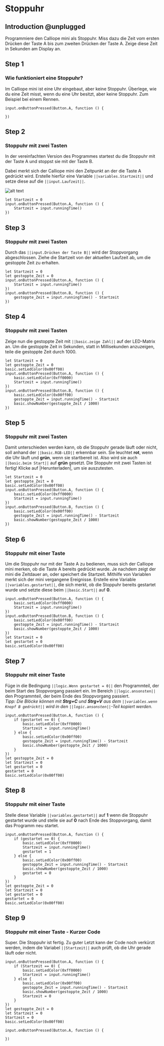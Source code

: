 # Stoppuhr

## Introduction @unplugged

Programmiere den Calliope mini als Stoppuhr. 
Miss dazu die Zeit vom ersten Drücken der Taste A bis zum zweiten Drücken der Taste A. 
Zeige diese Zeit in Sekunden am Display an.

## Step 1

### Wie funktioniert eine Stoppuhr?

Im Calliope mini ist eine Uhr eingebaut, aber keine Stoppuhr. 
Überlege, wie du eine Zeit misst, wenn du eine Uhr besitzt, aber keine Stoppuhr. 
Zum Beispiel bei einem Rennen.

```blocks
input.onButtonPressed(Button.A, function () {
	
})
```
## Step 2

### Stoppuhr mit zwei Tasten

In der vereinfachten Version des Programmes
 startest du die Stoppuhr mit der Taste A und stoppst sie mit der Taste B.

Dabei merkt sich der Calliope mini den Zeitpunkt an der die Taste A gedrückt wird. 
Erstelle hierfür eine Variable ``||variables.Startzeit||`` und setze diese auf die ``||input.Laufzeit||``.

![alt text](https://raw.githubusercontent.com/jasperp92/makecode-tutorials/master/assets/images/variablen.gif)

```blocks
let Startzeit = 0
input.onButtonPressed(Button.A, function () {
    Startzeit = input.runningTime()
})
```

## Step 3

### Stoppuhr mit zwei Tasten

Durch das ``||input.Drücken der Taste B||`` wird der Stoppvorgang abgeschlossen. 
Ziehe die Startzeit von der aktuellen Laufzeit ab, um die gestoppte Zeit zu erhalten. 

```blocks
let Startzeit = 0
let gestoppte_Zeit = 0
input.onButtonPressed(Button.A, function () {
    Startzeit = input.runningTime()
})
input.onButtonPressed(Button.B, function () {
    gestoppte_Zeit = input.runningTime() - Startzeit
})
```

## Step 4

### Stoppuhr mit zwei Tasten

Zeige nun die gestoppte Zeit mit ``||basic.zeige Zahl||`` auf der LED-Matrix an.
Um die gestoppte Zeit in Sekunden, statt in Millisekunden anzuzeigen, teile die gestoppte Zeit durch 1000.

```blocks
let Startzeit = 0
let gestoppte_Zeit = 0
basic.setLedColor(0x00ff00)
input.onButtonPressed(Button.A, function () {
    basic.setLedColor(0xff0000)
    Startzeit = input.runningTime()
})
input.onButtonPressed(Button.B, function () {
    basic.setLedColor(0x00ff00)
    gestoppte_Zeit = input.runningTime() - Startzeit
    basic.showNumber(gestoppte_Zeit / 1000)
})
```

## Step 5

### Stoppuhr mit zwei Tasten

Damit unterschieden werden kann, ob die Stoppuhr gerade läuft oder nicht, soll 
anhand der ``||basic.RGB-LED||`` erkennbar sein. Sie leuchtet **rot**, wenn die Uhr läuft und **grün**, wenn sie startbereit ist.
Also wird sie auch ``||basic.beim Start||`` auf **grün** gesetzt.
Die Stoppuhr mit zwei Tasten ist fertig! Klicke auf |Herunterladen|, um sie auszutesten.

```blocks
let Startzeit = 0
let gestoppte_Zeit = 0
basic.setLedColor(0x00ff00)
input.onButtonPressed(Button.A, function () {
    basic.setLedColor(0xff0000)
    Startzeit = input.runningTime()
})
input.onButtonPressed(Button.B, function () {
    basic.setLedColor(0x00ff00)
    gestoppte_Zeit = input.runningTime() - Startzeit
    basic.showNumber(gestoppte_Zeit / 1000)
})
```

## Step 6

### Stoppuhr mit einer Taste

Um die Stoppuhr nur mit der Taste A zu bedienen, muss sich der Calliope mini merken,
 ob die Taste A bereits gedrückt wurde. Je nachdem zeigt der mini
  die Zeitdauer an, oder speichert die Startzeit. Mithilfe von Variablen
   merkt sich der mini vergangene Ereignisse. 
   Erstelle eine Variable ``||variables.gestartet||``, die sich merkt, 
   ob die Stoppuhr bereits gestartet wurde und setzte diese beim ``||basic.Start||`` auf **0**.

```blocks
input.onButtonPressed(Button.A, function () {
    basic.setLedColor(0xff0000)
    Startzeit = input.runningTime()
})
input.onButtonPressed(Button.B, function () {
    basic.setLedColor(0x00ff00)
    gestoppte_Zeit = input.runningTime() - Startzeit
    basic.showNumber(gestoppte_Zeit / 1000)
})
let Startzeit = 0
let gestartet = 0
basic.setLedColor(0x00ff00)
```

## Step 7

### Stoppuhr mit einer Taste

Füge in die Bedingung ``||logic.Wenn gestartet = 0||`` den Programmteil, 
der beim Start des Stoppvorgang passiert ein. 
Im Bereich ``||logic.ansonsten||`` den Programmteil, der beim Ende des Stoppvorgang passiert.  
*Tipp: Die Blöcke können mit **Strg+C** und **Strg+V** aus dem ``||variables.wenn Knopf B gedrückt||`` wird in den ``||logic.ansonsten||``-Teil kopiert werden.* 

```blocks
input.onButtonPressed(Button.A, function () {
    if (gestartet == 0) {
        basic.setLedColor(0xff0000)
        Startzeit = input.runningTime()
    } else {
        basic.setLedColor(0x00ff00)
        gestoppte_Zeit = input.runningTime() - Startzeit
        basic.showNumber(gestoppte_Zeit / 1000)
    }
})
let gestoppte_Zeit = 0
let Startzeit = 0
let gestartet = 0
gestartet = 0
basic.setLedColor(0x00ff00)
```

## Step 8

### Stoppuhr mit einer Taste

Stelle diese Variable ``||variables.gestartet||`` auf **1** wenn die Stoppuhr 
 gestartet wurde und stelle sie auf **0** 
nach Ende des Stoppvorgang, damit das Programm neu startet.

```blocks
input.onButtonPressed(Button.A, function () {
    if (gestartet == 0) {
        basic.setLedColor(0xff0000)
        Startzeit = input.runningTime()
        gestartet = 1
    } else {
        basic.setLedColor(0x00ff00)
        gestoppte_Zeit = input.runningTime() - Startzeit
        basic.showNumber(gestoppte_Zeit / 1000)
        gestartet = 0
    }
})
let gestoppte_Zeit = 0
let Startzeit = 0
let gestartet = 0
gestartet = 0
basic.setLedColor(0x00ff00)
```

## Step 9

### Stoppuhr mit einer Taste  - Kurzer Code

Super. Die Stoppuhr ist fertig. Zu guter Letzt kann der Code noch verkürzt werden, 
indem die Variabel ``||Startzeit||`` auch prüft, ob die Uhr gerade läuft oder nicht.

```blocks
input.onButtonPressed(Button.A, function () {
    if (Startzeit == 0) {
        basic.setLedColor(0xff0000)
        Startzeit = input.runningTime()
    } else {
        basic.setLedColor(0x00ff00)
        gestoppte_Zeit = input.runningTime() - Startzeit
        basic.showNumber(gestoppte_Zeit / 1000)
        Startzeit = 0
    }
})
let gestoppte_Zeit = 0
let Startzeit = 0
Startzeit = 0
basic.setLedColor(0x00ff00)
```

```template
input.onButtonPressed(Button.A, function () {
	
})

```

